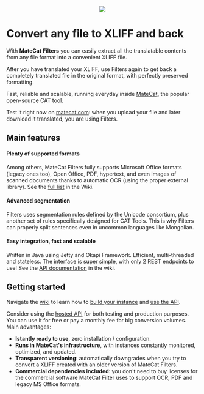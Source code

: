<p align="center"><img src="http://i.imgur.com/4I1uX0a.png"></p>

# Convert any file to XLIFF and back

With **MateCat Filters** you can easily extract all the translatable contents from any file format into a convenient XLIFF file.

After you have translated your XLIFF, use Filters again to get back a completely translated file in the original format, with perfectly preserved formatting.

Fast, reliable and scalable, running everyday inside [MateCat](https://www.matecat.com/), the popular open-source CAT tool.

Test it right now on [matecat.com](https://www.matecat.com/): when you upload your file and later download it translated, 
you are using Filters.

## Main features

#### Plenty of supported formats

Among others, MateCat Filters fully supports Microsoft Office formats (legacy ones too), Open Office, PDF, hypertext, and even images of scanned documents thanks to automatic OCR (using the proper external library). See the [full list](https://github.com/matecat/MateCat-Filters/wiki/Supported-file-formats) in the Wiki.

#### Advanced segmentation

Filters uses segmentation rules defined by the Unicode consortium, plus another set of rules specifically designed for CAT Tools. This is why Filters can properly split sentences even in uncommon languages like Mongolian.

#### Easy integration, fast and scalable

Written in Java using Jetty and Okapi Framework. Efficient, multi-threaded and stateless.
The interface is super simple, with only 2 REST endpoints to use! See the [API documentation](https://github.com/matecat/MateCat-Filters/wiki/API-documentation) in the wiki.

## Getting started

Navigate the [wiki](https://github.com/matecat/MateCat-Filters/wiki/) to learn how to [build your instance](https://github.com/matecat/MateCat-Filters/wiki/Build-and-run) and [use the API](https://github.com/matecat/MateCat-Filters/wiki/API-documentation).

Consider using the [hosted API](https://market.mashape.com/translated/MateCat-filters) for both testing and production purposes. 
You can use it for free or pay a monthly fee for big conversion volumes. 
Main advantages:

* **Istantly ready to use**, zero installation / configuration.
* **Runs in MateCat's infrastructure**, with instances constantly monitored, optimized, and updated.
* **Transparent versioning**: automatically downgrades when you try to convert a XLIFF created with an older version of MateCat Filters.
* **Commercial dependencies included**: you don't need to buy licenses for the commercial software MateCat Filter uses to support OCR, PDF and legacy MS Office formats.
